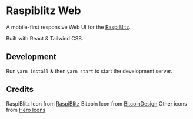 # Raspiblitz Web

A mobile-first responsive Web UI for the [RaspiBlitz](https://github.com/rootzoll/raspiblitz).

Built with React & Tailwind CSS.

## Development

Run `yarn install` & then `yarn start` to start the development server.

## Credits

RaspiBlitz Icon from [RaspiBlitz](https://github.com/rootzoll/raspiblitz)
Bitcoin Icon from [BitcoinDesign](https://github.com/bitcoindesign/bitcoin-icons)
Other icons from [Hero Icons](https://heroicons.com/)
